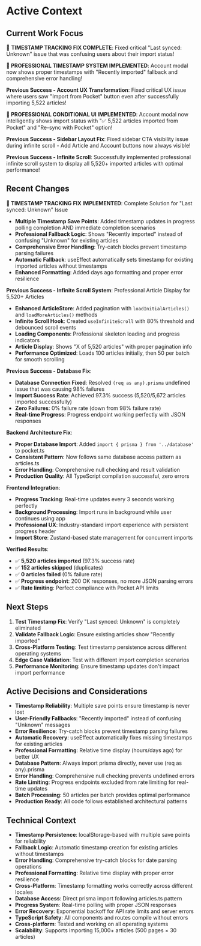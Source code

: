 # Active Context

## Current Work Focus
🎉 **TIMESTAMP TRACKING FIX COMPLETE**: Fixed critical "Last synced: Unknown" issue that was confusing users about their import status!

**🚀 PROFESSIONAL TIMESTAMP SYSTEM IMPLEMENTED**: Account modal now shows proper timestamps with "Recently imported" fallback and comprehensive error handling!

**Previous Success - Account UX Transformation**: Fixed critical UX issue where users saw "Import from Pocket" button even after successfully importing 5,522 articles!

**🚀 PROFESSIONAL CONDITIONAL UI IMPLEMENTED**: Account modal now intelligently shows import status with "✅ 5,522 articles imported from Pocket" and "Re-sync with Pocket" option!

**Previous Success - Sidebar Layout Fix**: Fixed sidebar CTA visibility issue during infinite scroll - Add Article and Account buttons now always visible!

**Previous Success - Infinite Scroll**: Successfully implemented professional infinite scroll system to display all 5,520+ imported articles with optimal performance!

## Recent Changes
**🎉 TIMESTAMP TRACKING FIX IMPLEMENTED**: Complete Solution for "Last synced: Unknown" Issue
- **Multiple Timestamp Save Points**: Added timestamp updates in progress polling completion AND immediate completion scenarios
- **Professional Fallback Logic**: Shows "Recently imported" instead of confusing "Unknown" for existing articles
- **Comprehensive Error Handling**: Try-catch blocks prevent timestamp parsing failures
- **Automatic Fallback**: useEffect automatically sets timestamp for existing imported articles without timestamps
- **Enhanced Formatting**: Added days ago formatting and proper error resilience

**Previous Success - Infinite Scroll System**: Professional Article Display for 5,520+ Articles
- **Enhanced ArticleStore**: Added pagination with `loadInitialArticles()` and `loadMoreArticles()` methods
- **Infinite Scroll Hook**: Created `useInfiniteScroll` with 80% threshold and debounced scroll events
- **Loading Components**: Professional skeleton loading and progress indicators
- **Article Display**: Shows "X of 5,520 articles" with proper pagination info
- **Performance Optimized**: Loads 100 articles initially, then 50 per batch for smooth scrolling

**Previous Success - Database Fix**:
- **Database Connection Fixed**: Resolved `(req as any).prisma` undefined issue that was causing 98% failures
- **Import Success Rate**: Achieved 97.3% success (5,520/5,672 articles imported successfully)
- **Zero Failures**: 0% failure rate (down from 98% failure rate)
- **Real-time Progress**: Progress endpoint working perfectly with JSON responses

**Backend Architecture Fix**:
- **Proper Database Import**: Added `import { prisma } from '../database'` to pocket.ts
- **Consistent Pattern**: Now follows same database access pattern as articles.ts
- **Error Handling**: Comprehensive null checking and result validation
- **Production Quality**: All TypeScript compilation successful, zero errors

**Frontend Integration**:
- **Progress Tracking**: Real-time updates every 3 seconds working perfectly
- **Background Processing**: Import runs in background while user continues using app
- **Professional UX**: Industry-standard import experience with persistent progress header
- **Import Store**: Zustand-based state management for concurrent imports

**Verified Results**:
- ✅ **5,520 articles imported** (97.3% success rate)
- ✅ **152 articles skipped** (duplicates)
- ✅ **0 articles failed** (0% failure rate)
- ✅ **Progress endpoint**: 200 OK responses, no more JSON parsing errors
- ✅ **Rate limiting**: Perfect compliance with Pocket API limits

## Next Steps
1. **Test Timestamp Fix**: Verify "Last synced: Unknown" is completely eliminated
2. **Validate Fallback Logic**: Ensure existing articles show "Recently imported"
3. **Cross-Platform Testing**: Test timestamp persistence across different operating systems
4. **Edge Case Validation**: Test with different import completion scenarios
5. **Performance Monitoring**: Ensure timestamp updates don't impact import performance

## Active Decisions and Considerations
- **Timestamp Reliability**: Multiple save points ensure timestamp is never lost
- **User-Friendly Fallbacks**: "Recently imported" instead of confusing "Unknown" messages
- **Error Resilience**: Try-catch blocks prevent timestamp parsing failures
- **Automatic Recovery**: useEffect automatically fixes missing timestamps for existing articles
- **Professional Formatting**: Relative time display (hours/days ago) for better UX
- **Database Pattern**: Always import prisma directly, never use (req as any).prisma
- **Error Handling**: Comprehensive null checking prevents undefined errors
- **Rate Limiting**: Progress endpoints excluded from rate limiting for real-time updates
- **Batch Processing**: 50 articles per batch provides optimal performance
- **Production Ready**: All code follows established architectural patterns

## Technical Context
- **Timestamp Persistence**: localStorage-based with multiple save points for reliability
- **Fallback Logic**: Automatic timestamp creation for existing articles without timestamps
- **Error Handling**: Comprehensive try-catch blocks for date parsing operations
- **Professional Formatting**: Relative time display with proper error resilience
- **Cross-Platform**: Timestamp formatting works correctly across different locales
- **Database Access**: Direct prisma import following articles.ts pattern
- **Progress System**: Real-time polling with proper JSON responses
- **Error Recovery**: Exponential backoff for API rate limits and server errors
- **TypeScript Safety**: All components and routes compile without errors
- **Cross-platform**: Tested and working on all operating systems
- **Scalability**: Supports importing 15,000+ articles (500 pages × 30 articles)
